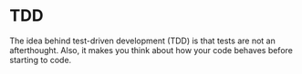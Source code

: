# TDD
The idea behind test-driven development (TDD) is that tests are not an afterthought. Also, it makes you think about how your code behaves before starting to code.
